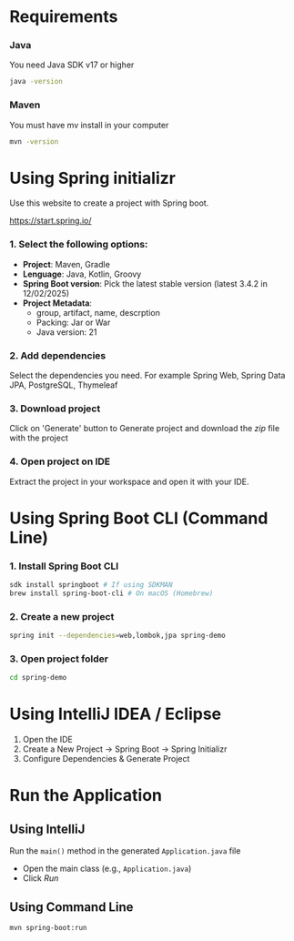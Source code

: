 # Requirements

### Java

You need Java SDK v17 or higher

```sh
java -version
```

### Maven

You must have mv install in your computer

```sh
mvn -version
```

# Using Spring initializr

Use this website to create a project with Spring boot.

https://start.spring.io/

### 1. Select the following options:

- **Project**: Maven, Gradle
- **Lenguage**: Java, Kotlin, Groovy
- **Spring Boot version**: Pick the latest stable version (latest 3.4.2 in 12/02/2025)
- **Project Metadata**:
  - group, artifact, name, descrption
  - Packing: Jar or War
  - Java version: 21

### 2. Add dependencies

Select the dependencies you need. For example Spring Web, Spring Data JPA, PostgreSQL, Thymeleaf

### 3. Download project

Click on 'Generate' button to Generate project and download the _zip_ file with the project

### 4. Open project on IDE

Extract the project in your workspace and open it with your IDE.

# Using Spring Boot CLI (Command Line)

### 1. Install Spring Boot CLI

```sh
sdk install springboot # If using SDKMAN
brew install spring-boot-cli # On macOS (Homebrew)
```

### 2. Create a new project

```sh
spring init --dependencies=web,lombok,jpa spring-demo
```

### 3. Open project folder

```sh
cd spring-demo
```

# Using IntelliJ IDEA / Eclipse

1. Open the IDE
2. Create a New Project → Spring Boot → Spring Initializr
3. Configure Dependencies & Generate Project

# Run the Application

## Using IntelliJ

Run the `main()` method in the generated `Application.java` file
- Open the main class (e.g., `Application.java`)
- Click _Run_

## Using Command Line

```sh
mvn spring-boot:run
```
